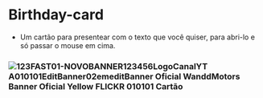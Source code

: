 # Birthday-card
-  Um cartão para presentear com o texto que você quiser, para abri-lo e só passar o mouse em cima. 
### ![123FAST01-NOVOBANNER123456LogoCanalYT A010101EditBanner02emeditBanner Oficial WanddMotors Banner Oficial Yellow FLICKR 010101 Cartão](https://github.com/wanddmarques/Birthday-card/assets/69114988/9fa60314-2f57-4a0c-8e1b-3bfcfae68e79)

